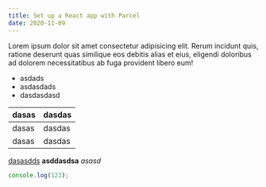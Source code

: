 ```yaml
---
title: Set up a React app with Parcel
date: 2020-11-09
---
```


Lorem ipsum dolor sit amet consectetur adipisicing elit. Rerum incidunt quis, ratione deserunt quas similique eos debitis alias et eius, eligendi doloribus ad dolorem necessitatibus ab fuga provident libero eum!

- asdads
- asdasdads
- dasdasdasd


| dasas | dasdas |
| ----- | ------ |
| dasas | dasdas |
| dasas | dasdas |

[dasasdds](asdsad)
**asddasdsa**
*asasd*

```js
console.log(123);
```